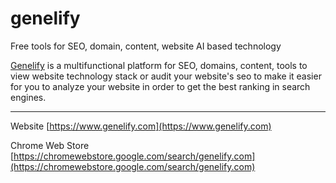 # genelify
Free tools for SEO, domain, content, website AI based technology

[Genelify](https://www.genelify.com) is a multifunctional platform for SEO, domains, content, tools to view website technology stack or audit your website's seo to make it easier for you to analyze your website in order to get the best ranking in search engines.

-------------------------------------------------
Website [https://www.genelify.com](https://www.genelify.com)

Chrome Web Store [https://chromewebstore.google.com/search/genelify.com](https://chromewebstore.google.com/search/genelify.com)
